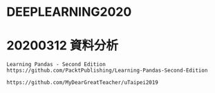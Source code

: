 # DEEPLEARNING2020

# 20200312 資料分析
```
Learning Pandas - Second Edition
https://github.com/PacktPublishing/Learning-Pandas-Second-Edition
```
```
https://github.com/MyDearGreatTeacher/uTaipei2019
```
